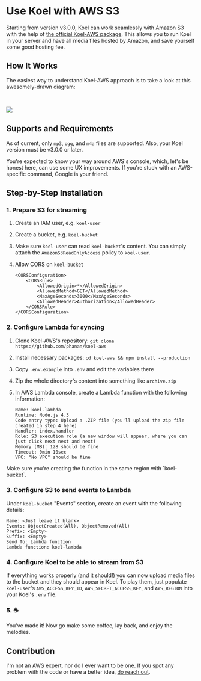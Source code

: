 # Use Koel with AWS S3

Starting from version v3.0.0, Koel can work seamlessly with Amazon S3 with the help of [the official Koel-AWS package](https://github.com/koel/koel-aws). This allows you to run Koel in your server and have all media files hosted by Amazon, and save yourself some good hosting fee.

## How It Works

The easiest way to understand Koel-AWS approach is to take a look at this awesomely-drawn diagram:

<br>
<p>
<img src="https://cdn.rawgit.com/koel/koel-aws/master/assets/diagram.svg?v2"/>
</p>

## Supports and Requirements

As of current, only `mp3`, `ogg`, and `m4a` files are supported. Also, your Koel version must be v3.0.0 or later.

<p class="warning">You're expected to know your way around AWS's console, which, let's be honest here, can use some UX improvements. If you're stuck with an AWS-specific command, Google is your friend.</p>

## Step-by-Step Installation

### 1. Prepare S3 for streaming

1. Create an IAM user, e.g. `koel-user`
1. Create a bucket, e.g. `koel-bucket`
1. Make sure `koel-user` can read `koel-bucket`'s  content. You can simply attach the `AmazonS3ReadOnlyAccess` policy to `koel-user`.
1. Allow CORS on `koel-bucket`

    ```markup
    <CORSConfiguration>
        <CORSRule>
            <AllowedOrigin>*</AllowedOrigin>
            <AllowedMethod>GET</AllowedMethod>
            <MaxAgeSeconds>3000</MaxAgeSeconds>
            <AllowedHeader>Authorization</AllowedHeader>
        </CORSRule>
    </CORSConfiguration>
    ```

### 2. Configure Lambda for syncing

1. Clone Koel-AWS's repository: `git clone https://github.com/phanan/koel-aws`
2. Install necessary packages: `cd koel-aws && npm install --production`
3. Copy `.env.example` into `.env` and edit the variables there
4. Zip the whole directory's content into something like `archive.zip`
5. In AWS Lambda console, create a Lambda function with the following information:

    ```
    Name: koel-lambda
    Runtime: Node.js 4.3
    Code entry type: Upload a .ZIP file (you'll upload the zip file created in step 4 here)
    Handler: index.handler
    Role: S3 execution role (a new window will appear, where you can just click next next and next)
    Memory (MB): 128 should be fine
    Timeout: 0min 10sec
    VPC: "No VPC" should be fine
    ```
<p class="warning">Make sure you're creating the function in the same region with `koel-bucket`.</p>

### 3. Configure S3 to send events to Lambda

Under `koel-bucket` "Events" section, create an event with the following details:

    Name: <Just leave it blank>
    Events: ObjectCreated(All), ObjectRemoved(All)
    Prefix: <Empty>
    Suffix: <Empty>
    Send To: Lambda function
    Lambda function: koel-lambda

### 4. Configure Koel to be able to stream from S3

If everything works properly (and it should!) you can now upload media files to the bucket and they should appear in Koel. To play them, just populate `koel-user`'s `AWS_ACCESS_KEY_ID`, `AWS_SECRET_ACCESS_KEY`, and `AWS_REGION` into your Koel's `.env` file.

### 5. ☕️

You've made it! Now go make some coffee, lay back, and enjoy the melodies.

## Contribution

I'm not an AWS expert, nor do I ever want to be one. If you spot any problem with the code or have a better idea, [do reach out](https://github.com/koel/koel-aws/issues/new).

